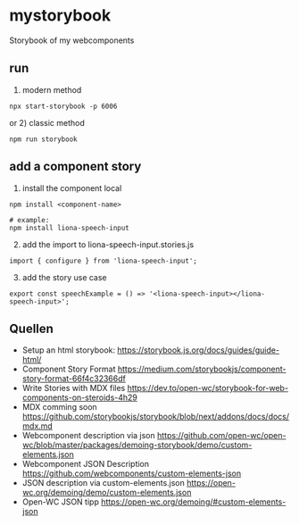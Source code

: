# mystorybook
Storybook of my webcomponents

## run 
1) modern method
```
npx start-storybook -p 6006
```
or 2) classic method

```
npm run storybook
 ```

## add a component story

1. install the component local
```
npm install <component-name> 

# example: 
npm install liona-speech-input
```

2. add the import to liona-speech-input.stories.js
```
import { configure } from 'liona-speech-input';
```

3. add the story use case
```
export const speechExample = () => '<liona-speech-input></liona-speech-input>';
```


## Quellen
* Setup an html storybook: https://storybook.js.org/docs/guides/guide-html/
* Component Story Format https://medium.com/storybookjs/component-story-format-66f4c32366df
* Write Stories with MDX files https://dev.to/open-wc/storybook-for-web-components-on-steroids-4h29
* MDX comming soon https://github.com/storybookjs/storybook/blob/next/addons/docs/docs/mdx.md
* Webcomponent description via json https://github.com/open-wc/open-wc/blob/master/packages/demoing-storybook/demo/custom-elements.json
* Webcomponent JSON Description https://github.com/webcomponents/custom-elements-json
* JSON description via custom-elements.json https://open-wc.org/demoing/demo/custom-elements.json
* Open-WC JSON tipp https://open-wc.org/demoing/#custom-elements-json


